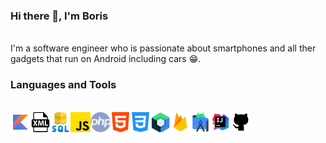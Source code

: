 ### Hi there 👋, I'm Boris
<br/>
I'm a software engineer who is passionate about smartphones and all ther gadgets that run on Android including cars 😁.

### Languages and Tools
<br/>
<img align="left" alt="Kotlin" width="32px" src="https://github.com/puhacinboris/puhacinboris/blob/main/kotlin.png" />
<img align="left" alt="XML" width="32px" src="https://github.com/puhacinboris/puhacinboris/blob/main/xml-file-format-symbol.png" />
<img align="left" alt="SQL" width="32px" src="https://github.com/puhacinboris/puhacinboris/blob/main/sql.png" />
<img align="left" alt="JavaScript" width="32px" src="https://github.com/puhacinboris/puhacinboris/blob/main/js.png" />
<img align="left" alt="PHP" width="32px" src="https://github.com/puhacinboris/puhacinboris/blob/main/php.png" />
<img align="left" alt="HTML5" width="32px" src="https://github.com/puhacinboris/puhacinboris/blob/main/html.png" />
<img align="left" alt="CSS3" width="32px" src="https://github.com/puhacinboris/puhacinboris/blob/main/css.png" />
<img align="left" alt="JetPack Compose" width="32px" src="https://github.com/puhacinboris/puhacinboris/blob/main/jetpack-compose.png" />
<img align="left" alt="Firebase" width="32px" src="https://github.com/puhacinboris/puhacinboris/blob/main/firebase.png" />
<img align="left" alt="Android Studio" width="32px" src="https://github.com/puhacinboris/puhacinboris/blob/main/android-studio.png" />
<img align="left" alt="InteliJ" width="32px" src="https://github.com/puhacinboris/puhacinboris/blob/main/intellij-idea.png" />
<img align="left" alt="GitHub" width="32px" src="https://github.com/puhacinboris/puhacinboris/blob/main/github.png" />
